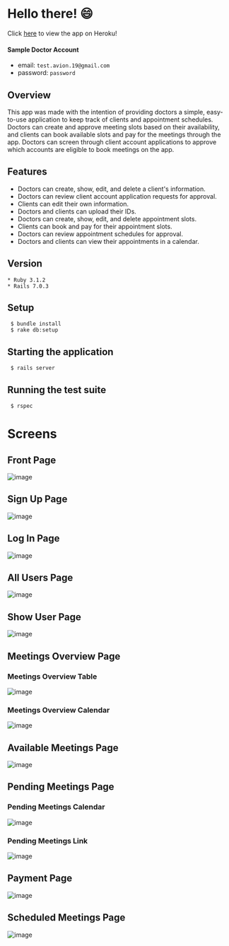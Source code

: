 # Hello there! 😄

Click [here](https://avion-final-project.herokuapp.com/) to view the app on Heroku!

#### Sample Doctor Account
* email: `test.avion.19@gmail.com`
* password: `password`

## Overview
This app was made with the intention of providing doctors a simple, easy-to-use application to keep track of clients and appointment schedules. Doctors can create and approve meeting slots based on their availability, and clients can book available slots and pay for the meetings through the app. Doctors can screen through client account applications to approve which accounts are eligible to book meetings on the app.

## Features
* Doctors can create, show, edit, and delete a client's information.
* Doctors can review client account application requests for approval.
* Clients can edit their own information.
* Doctors and clients can upload their IDs.
* Doctors can create, show, edit, and delete appointment slots.
* Clients can book and pay for their appointment slots.
* Doctors can review appointment schedules for approval.
* Doctors and clients can view their appointments in a calendar.

## Version
```
* Ruby 3.1.2
* Rails 7.0.3
```

## Setup
```
 $ bundle install
 $ rake db:setup
```
 
## Starting the application
```
 $ rails server
```

## Running the test suite
```
 $ rspec
```

# Screens
## Front Page
![image](https://user-images.githubusercontent.com/91866638/195402051-3b7878bb-2e31-4fe6-bb13-ab0e00742e95.png)
## Sign Up Page
![image](https://user-images.githubusercontent.com/91866638/195403415-be8cef19-e483-45dc-bdfb-1d4dd85f05c4.png)
## Log In Page
![image](https://user-images.githubusercontent.com/91866638/195403582-f85d53cf-1272-4165-8f86-8cc5a128db16.png)
## All Users Page
![image](https://user-images.githubusercontent.com/91866638/195404951-5b6bb7cc-36c1-45b9-b41c-b82abb3c4313.png)
## Show User Page
![image](https://user-images.githubusercontent.com/91866638/195405109-a42bb16d-c75b-4b22-a2a8-0e7de39f3d24.png)
## Meetings Overview Page
### Meetings Overview Table
![image](https://user-images.githubusercontent.com/91866638/195404280-8a24c470-4219-487a-a89a-ecc4fd6fc3ca.png)
### Meetings Overview Calendar
![image](https://user-images.githubusercontent.com/91866638/195404482-c8b2e9e4-c95b-4ce4-a421-daa778481fec.png)
## Available Meetings Page
![image](https://user-images.githubusercontent.com/91866638/195405318-8d9df44e-af0e-40ab-b110-225eb2b4fb75.png)
## Pending Meetings Page
### Pending Meetings Calendar
![image](https://user-images.githubusercontent.com/91866638/195405916-af31cd52-72a9-4389-8b0c-ad5c80990f18.png)
### Pending Meetings Link
![image](https://user-images.githubusercontent.com/91866638/195408264-fb66a6eb-4f80-4bc6-ba8f-8159958f3ece.png)
## Payment Page
![image](https://user-images.githubusercontent.com/91866638/195406281-4c7df90e-7d9b-4197-99cb-fc29a6287162.png)
## Scheduled Meetings Page
![image](https://user-images.githubusercontent.com/91866638/195406491-1737e3ae-692f-43ac-abd2-c74c86695616.png)




